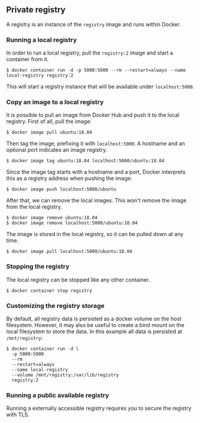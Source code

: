 ## Private registry

A registry is an instance of the `registry` image and runs within Docker.

### Running a local registry

In order to run a local registry, pull the `registry:2` image and start a container from it.

```shell script
$ docker container run -d -p 5000:5000 --rm --restart=always --name local-registry registry:2
```

This will start a registry instance that will be available under `localhost:5000`.

### Copy an image to a local registry

It is possible to pull an image from Docker Hub and push it to the local registry. First of all, pull the image:

```shell script
$ docker image pull ubuntu:18.04
```

Then tag the image, prefixing it with `localhost:5000`. A hostname and an optional port indicates an image registry.

```shell script
$ docker image tag ubuntu:18.04 localhost:5000/ubuntu:18.04
```

Since the image tag starts with a hostname and a port, Docker interprets this as a registry address when pushing the
image:

```shell script
$ docker image push localhost:5000/ubuntu
``` 

After that, we can remove the local images. This won't remove the image from the local registry.

```shell script
$ docker image remove ubuntu:18.04
$ docker image remove localhost:5000/ubuntu:18.04
```

The image is stored in the local registry, so it can be pulled down at any time.

```shell script
$ docker image pull localhost:5000/ubuntu:18.04
```

### Stopping the registry

The local registry can be stopped like any other container.

```shell script
$ docker container stop registry
```

### Customizing the registry storage

By default, all registry data is persisted as a docker volume on the host filesystem. However, it may also be useful to
create a bind mount on the local filesystem to store the data. In this example all data is persisted at `/mnt/registry`:

```shell script
$ docker container run -d \
  -p 5000:5000
  --rm
  --restart=always
  --name local-registry
  --volume /mnt/registry:/var/lib/registry
  registry:2
```

### Running a public available registry

Running a externally accessible registry requires you to secure the registry with TLS.
